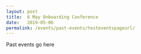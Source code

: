 ```yaml
---
layout: post
title:  6 May Onboarding Conference
date:   2019-05-06
permalink: /events/past-events/testeventspageurl/ 
---
```


Past events go here
